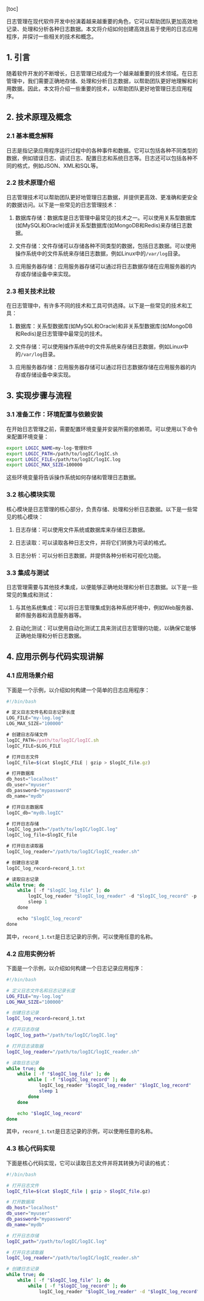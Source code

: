 
[toc]                    
                
                
日志管理在现代软件开发中扮演着越来越重要的角色，它可以帮助团队更加高效地记录、处理和分析各种日志数据。本文将介绍如何创建高效且易于使用的日志应用程序，并探讨一些相关的技术和概念。

## 1. 引言

随着软件开发的不断增长，日志管理已经成为一个越来越重要的技术领域。在日志管理中，我们需要正确地存储、处理和分析日志数据，以帮助团队更好地理解和利用数据。因此，本文将介绍一些重要的技术，以帮助团队更好地管理日志应用程序。

## 2. 技术原理及概念

### 2.1 基本概念解释

日志是指记录应用程序运行过程中的各种事件和数据。它可以包括各种不同类型的数据，例如错误日志、调试日志、配置日志和系统日志等。日志还可以包括各种不同的格式，例如JSON、XML和SQL等。

### 2.2 技术原理介绍

日志管理技术可以帮助团队更好地管理日志数据，并提供更高效、更准确和更安全的数据访问。以下是一些常见的日志管理技术：

1. 数据库存储：数据库是日志管理中最常见的技术之一。可以使用关系型数据库(如MySQL和Oracle)或非关系型数据库(如MongoDB和Redis)来存储日志数据。

2. 文件存储：文件存储可以存储各种不同类型的数据，包括日志数据。可以使用操作系统中的文件系统来存储日志数据，例如Linux中的`/var/log`目录。

3. 应用服务器存储：应用服务器存储可以通过将日志数据存储在应用服务器的内存或存储设备中来实现。

### 2.3 相关技术比较

在日志管理中，有许多不同的技术和工具可供选择。以下是一些常见的技术和工具：

1. 数据库：关系型数据库(如MySQL和Oracle)和非关系型数据库(如MongoDB和Redis)是日志管理中最常见的技术。

2. 文件存储：可以使用操作系统中的文件系统来存储日志数据，例如Linux中的`/var/log`目录。

3. 应用服务器存储：应用服务器存储可以通过将日志数据存储在应用服务器的内存或存储设备中来实现。

## 3. 实现步骤与流程

### 3.1 准备工作：环境配置与依赖安装

在开始日志管理之前，需要配置环境变量并安装所需的依赖项。可以使用以下命令来配置环境变量：
```bash
export LOGIC_NAME=my-log-管理软件
export LOGIC_PATH=/path/to/logIC/logIC.sh
export LOGIC_FILE=/path/to/logIC/logIC.log
export LOGIC_MAX_SIZE=100000
```
这些环境变量将告诉操作系统如何存储和管理日志数据。

### 3.2 核心模块实现

核心模块是日志管理的核心部分，负责存储、处理和分析日志数据。以下是一些常见的核心模块：

1. 日志存储：可以使用文件系统或数据库来存储日志数据。

2. 日志读取：可以读取各种日志文件，并将它们转换为可读的格式。

3. 日志分析：可以分析日志数据，并提供各种分析和可视化功能。

### 3.3 集成与测试

日志管理需要与其他技术集成，以便能够正确地处理和分析日志数据。以下是一些常见的集成和测试：

1. 与其他系统集成：可以将日志管理集成到各种系统环境中，例如Web服务器、邮件服务器和消息服务器等。

2. 自动化测试：可以使用自动化测试工具来测试日志管理的功能，以确保它能够正确地处理和分析日志数据。

## 4. 应用示例与代码实现讲解

### 4.1 应用场景介绍

下面是一个示例，以介绍如何构建一个简单的日志应用程序：
```javascript
#!/bin/bash

# 定义日志文件名和日志记录长度
LOG_FILE="my-log.log"
LOG_MAX_SIZE="100000"

# 创建日志存储文件
logIC_PATH=/path/to/logIC/logIC.sh
logIC_FILE=$LOG_FILE

# 打开日志文件
logIC_file=$(cat $logIC_FILE | gzip > $logIC_file.gz)

# 打开数据库
db_host="localhost"
db_user="myuser"
db_password="mypassword"
db_name="mydb"

# 打开日志数据库
logIC_db="mydb.logIC"

# 打开日志存储
logIC_log_path="/path/to/logIC/logIC.log"
logIC_log_file=$logIC_file

# 打开日志读取器
logIC_log_reader="/path/to/logIC/logIC_reader.sh"

# 创建日志记录
logIC_log_record=record_1.txt

# 读取日志记录
while true; do
    while [ -f "$logIC_log_file" ]; do
        logIC_log_reader "$logIC_log_reader" -d "$logIC_log_record" -p 0 "$logIC_file"
        sleep 1
    done

    echo "$logIC_log_record"
done
```
其中，`record_1.txt`是日志记录的示例，可以使用任意的名称。

### 4.2 应用实例分析

下面是一个示例，以介绍如何构建一个日志记录应用程序：
```bash
#!/bin/bash

# 定义日志文件名和日志记录长度
LOG_FILE="my-log.log"
LOG_MAX_SIZE="100000"

# 创建日志记录
logIC_log_record=record_1.txt

# 打开日志存储
logIC_log_path="/path/to/logIC/logIC.log"

# 打开日志读取器
logIC_log_reader="/path/to/logIC/logIC_reader.sh"

# 读取日志记录
while true; do
    while [ -f "$logIC_log_file" ]; do
        while [ -f "$logIC_log_record" ]; do
            logIC_log_reader "$logIC_log_reader" "$logIC_log_record"
            sleep 1
        done
    done

    echo "$logIC_log_record"
done
```
其中，`record_1.txt`是日志记录的示例，可以使用任意的名称。

### 4.3 核心代码实现

下面是核心代码实现，它可以读取日志文件并将其转换为可读的格式：
```bash
#!/bin/bash

# 打开日志文件
logIC_file=$(cat $logIC_file | gzip > $logIC_file.gz)

# 打开数据库
db_host="localhost"
db_user="myuser"
db_password="mypassword"
db_name="mydb"

# 打开日志存储
logIC_path="/path/to/logIC/logIC.log"

# 打开日志读取器
logIC_log_reader="/path/to/logIC/logIC_reader.sh"

# 创建日志记录
while true; do
    while [ -f "$logIC_log_file" ]; do
        while [ -f "$logIC_log_record" ]; do
            logIC_log_reader "$logIC_log_reader" -d "$logIC_log_record" -p 0 "$

